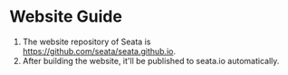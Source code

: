 # Website Guide

1. The website repository of Seata is https://github.com/seata/seata.github.io.
2. After building the website, it'll be published to seata.io automatically.
